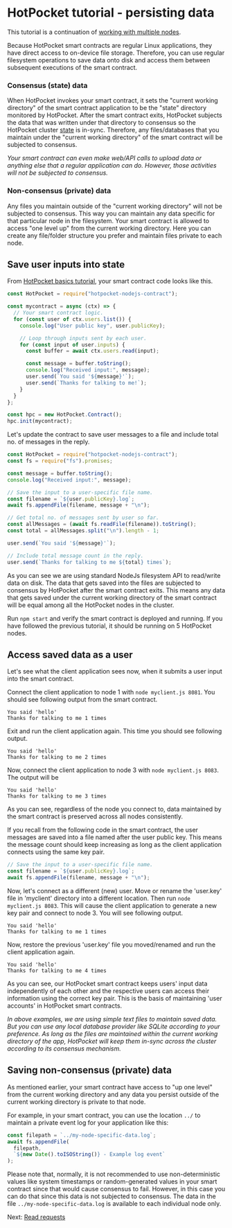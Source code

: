 # HotPocket tutorial - persisting data

This tutorial is a continuation of [working with multiple nodes](tutorial-multinode.md).

Because HotPocket smart contracts are regular Linux applications, they have direct access to on-device file storage. Therefore, you can use regular filesystem operations to save data onto disk and access them between subsequent executions of the smart contract.

### Consensus (state) data

When HotPocket invokes your smart contract, it sets the "current working directory" of the smart contract application to be the "state" directory monitored by HotPocket. After the smart contract exits, HotPocket subjects the data that was written under that directory to consensus so the HotPocket cluster [state](concepts.md#state) is in-sync. Therefore, any files/databases that you maintain under the "current working directory" of the smart contract will be subjected to consensus.

_Your smart contract can even make web/API calls to upload data or anything else that a regular application can do. However, those activities will not be subjected to consensus._

### Non-consensus (private) data

Any files you maintain outside of the "current working directory" will not be subjected to consensus. This way you can maintain any data specific for that particular node in the filesystem. Your smart contract is allowed to access "one level up" from the current working directory. Here you can create any file/folder structure you prefer and maintain files private to each node.

## Save user inputs into state

From [HotPocket basics tutorial](tutorial-basics.md), your smart contract code looks like this.

```javascript
const HotPocket = require("hotpocket-nodejs-contract");

const mycontract = async (ctx) => {
  // Your smart contract logic.
  for (const user of ctx.users.list()) {
    console.log("User public key", user.publicKey);

    // Loop through inputs sent by each user.
    for (const input of user.inputs) {
      const buffer = await ctx.users.read(input);

      const message = buffer.toString();
      console.log("Received input:", message);
      user.send(`You said '${message}'`);
      user.send(`Thanks for talking to me!`);
    }
  }
};

const hpc = new HotPocket.Contract();
hpc.init(mycontract);
```

Let's update the contract to save user messages to a file and include total no. of messages in the reply.

```javascript
const HotPocket = require("hotpocket-nodejs-contract");
const fs = require("fs").promises;
```

```javascript
const message = buffer.toString();
console.log("Received input:", message);

// Save the input to a user-specific file name.
const filename = `${user.publicKey}.log`;
await fs.appendFile(filename, message + "\n");

// Get total no. of messages sent by user so far.
const allMessages = (await fs.readFile(filename)).toString();
const total = allMessages.split("\n").length - 1;

user.send(`You said '${message}'`);

// Include total message count in the reply.
user.send(`Thanks for talking to me ${total} times`);
```

As you can see we are using standard NodeJs filesystem API to read/write data on disk. The data that gets saved into the files are subjected to consensus by HotPocket after the smart contract exits. This means any data that gets saved under the current working directory of the smart contract will be equal among all the HotPocket nodes in the cluster.

Run `npm start` and verify the smart contract is deployed and running. If you have followed the previous tutorial, it should be running on 5 HotPocket nodes.

## Access saved data as a user

Let's see what the client application sees now, when it submits a user input into the smart contract.

Connect the client application to node 1 with `node myclient.js 8081`. You should see following output from the smart contract.

```
You said 'hello'
Thanks for talking to me 1 times
```

Exit and run the client application again. This time you should see following output.

```
You said 'hello'
Thanks for talking to me 2 times
```

Now, connect the client application to node 3 with `node myclient.js 8083`. The output will be

```
You said 'hello'
Thanks for talking to me 3 times
```

As you can see, regardless of the node you connect to, data maintained by the smart contract is preserved across all nodes consistently.

If you recall from the following code in the smart contract, the user messages are saved into a file named after the user public key. This means the message count should keep increasing as long as the client application connects using the same key pair.

```javascript
// Save the input to a user-specific file name.
const filename = `${user.publicKey}.log`;
await fs.appendFile(filename, message + "\n");
```

Now, let's connect as a different (new) user. Move or rename the 'user.key' file in 'myclient' directory into a different location. Then run `node myclient.js 8083`. This will cause the client application to generate a new key pair and connect to node 3. You will see following output.

```
You said 'hello'
Thanks for talking to me 1 times
```

Now, restore the previous 'user.key' file you moved/renamed and run the client application again.

```
You said 'hello'
Thanks for talking to me 4 times
```

As you can see, our HotPocket smart contract keeps users' input data independently of each other and the respective users can access their information using the correct key pair. This is the basis of maintaining 'user accounts' in HotPocket smart contracts.

_In above examples, we are using simple text files to maintain saved data. But you can use any local database provider like SQLite according to your preference. As long as the files are maintained within the current working directory of the app, HotPocket will keep them in-sync across the cluster according to its consensus mechanism._

## Saving non-consensus (private) data

As mentioned earlier, your smart contract have access to "up one level" from the current working directory and any data you persist outside of the current working directory is private to that node.

For example, in your smart contract, you can use the location `../` to maintain a private event log for your application like this:

```javascript
const filepath = `../my-node-specific-data.log`;
await fs.appendFile(
  filepath,
  `${new Date().toISOString()} - Example log event`
);
```

Please note that, normally, it is not recommended to use non-deterministic values like system timestamps or random-generated values in your smart contract since that would cause consensus to fail. However, in this case you can do that since this data is not subjected to consensus. The data in the file `../my-node-specific-data.log` is available to each individual node only.

Next: [Read requests](tutorial-readreq.md)
